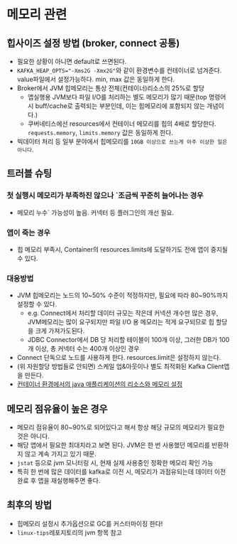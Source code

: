 # 메모리 관련

## 힙사이즈 설정 방법 (broker, connect 공통)

- 필요한 상황이 아니면 default로 쓰면된다.
- `KAFKA_HEAP_OPTS="-Xms2G -Xmx2G"`와 같이 환경변수를 컨테이너로 넘겨준다. value파일에서 설정가능하다. min, max 값은 동일하게 한다.
- Broker에서 JVM 힙메모리는 통상 전체(컨테이너)리소스의 25%로 할당
  - 앱실행용 JVM보다 파일 I/O를 처리하는 별도 메모리가 많기 때문(top 명령어시 buff/cache로 출력되는 부분인데, 이는 힙메모리에 포함되지 않는 개념이다.)
  - 쿠버네티스에선 resources에서 컨테이너 메모리를 힙의 4배로 할당한다. `requests.memory`, `limits.memory` 값은 동일하게 한다.
- 빅데이터 처리 등 일부 분야에서 힙메모리를 `10GB 이상으로 쓰는게 아주 이상한 일은 아니다`.

## 트러블 슈팅

### 첫 실행시 메모리가 부족하진 않으나 `조금씩 꾸준히 늘어나는 경우

- 메모리 누수` 가능성이 높음. 커넥터 등 플러그인의 개선 필요.
  
### 앱이 죽는 경우

- 힙 메모리 부족시, Container의 resources.limits에 도달하기도 전에 앱이 중지될 수 있다.

### 대응방법

- JVM 힙메모리는 노드의 10\~50% 수준이 적정하지만, 필요에 따라 80\~90%까지 설정할 수 있다.
  - e.g. Connect에서 처리할 데이터 규모는 작은데 커넥션 개수만 많은 경우, JVM메모리는 많이 요구되지만 파일 I/O 용 메모리는 적게 요구되므로 힙 할당을 크게 가져가도된다.
  - JDBC Connector에서 DB 당 처리할 테이블이 100개 이상, 그러한 DB가 100개 이상, 총 커넥터 수는 400개 이상인 경우
- Connect 단독으로 노드를 사용하게 한다. resources.limit은 설정하지 않는다.
- (위 자원할당 방법들로 안되면) 스케일 업&아웃이나 별도 최적화된 Kafka Client앱을 만든다.
- [컨테이너 환경에서의 java 애플리케이션의 리소스와 메모리 설정](https://findstar.pe.kr/2022/07/10/java-application-memory-size-on-container/)

## 메모리 점유율이 높은 경우

- 메모리 점유율이 80~90%로 되어있다고 해서 항상 해당 규모의 메모리가 필요한 것은 아니다.
- 해당 앱에서 필요한 최대치라고 보면 된다. JVM은 한 번 사용했던 메모리를 반환하지 않고 계속 가지고 있기 때문.
- `jstat` 등으로 jvm 모니터링 시, 현재 실제 사용중인 정확한 메모리 확인 가능
- 특히 한 번에 많은 데이터를 kafka로 이전 시, 메모리가 과점유되는데 데이터 이전 완료 후 앱을 재실행해주면 좋다.

## 최후의 방법

- 힙메모리 설정시 추가옵션으로 GC를 커스터마이징 한다!
- `linux-tips`레포지토리의 jvm 항목 참고